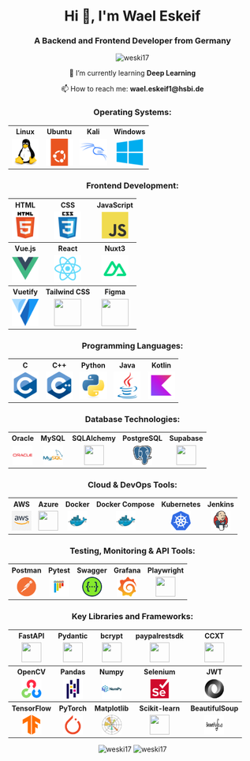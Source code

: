 <h1 align="center">Hi 👋, I'm Wael Eskeif</h1>
<h3 align="center">A Backend and Frontend Developer from Germany</h3>

<p align="center">
  <img src="https://komarev.com/ghpvc/?username=weski17&label=Profile%20views&color=0e75b6&style=flat" alt="weski17" />
</p>

<p align="center">🌱 I’m currently learning <strong>Deep Learning</strong></p>

<p align="center">📫 How to reach me: <strong>wael.eskeif1@hsbi.de</strong></p>

<h3 align="center">Operating Systems:</h3>
<table align="center">
  <tr>
    <th>Linux</th>
    <th>Ubuntu</th>
    <th>Kali</th>
    <th>Windows</th>
  </tr>
  <tr>
    <td align="center"><img src="https://github.com/devicons/devicon/blob/master/icons/linux/linux-original.svg" width="55" height="55"/></td>
    <td align="center"><img src="https://github.com/devicons/devicon/blob/master/icons/ubuntu/ubuntu-original.svg" width="55" height="55"/></td>
    <td align="center"><img src="https://github.com/canaleal/devicon/blob/new-icon-kali-linux/icons/kalilinux/kalilinux-original-wordmark.svg" width="55" height="55"/></td>
    <td align="center"><img src="https://raw.githubusercontent.com/devicons/devicon/master/icons/windows8/windows8-original.svg" width="55" height="55"/></td>
  </tr>
</table>

<h3 align="center">Frontend Development:</h3>
<table align="center">
  <tr>
    <th>HTML</th>
    <th>CSS</th>
    <th>JavaScript</th>
  </tr>
  <tr>
    <td align="center">
      <img src="https://raw.githubusercontent.com/devicons/devicon/master/icons/html5/html5-original-wordmark.svg" width="55" height="55"/>
    </td>
    <td align="center">
      <img src="https://raw.githubusercontent.com/devicons/devicon/master/icons/css3/css3-original-wordmark.svg" width="55" height="55"/>
    </td>
    <td align="center">
      <img src="https://raw.githubusercontent.com/devicons/devicon/master/icons/javascript/javascript-original.svg" width="55" height="55"/>
    </td>
  </tr>
  <tr>
    <th>Vue.js</th>
    <th>React</th>
    <th>Nuxt3</th>
  </tr>
  <tr>
    <td align="center">
      <img src="https://raw.githubusercontent.com/devicons/devicon/master/icons/vuejs/vuejs-original.svg" width="55" height="55"/>
    </td>
    <td align="center">
      <img src="https://raw.githubusercontent.com/devicons/devicon/master/icons/react/react-original.svg" width="55" height="55"/>
    </td>
    <td align="center">
      <img src="icons/nuxt.svg" width="55" height="55"/>
    </td>
  </tr>
  <tr>
    <th>Vuetify</th>
    <th>Tailwind CSS</th>
    <th>Figma</th>
  </tr>
  <tr>
    <td align="center">
      <img src="icons/vuetify.png" width="55" height="55"/>
    </td>
    <td align="center">
      <img src="https://www.vectorlogo.zone/logos/tailwindcss/tailwindcss-icon.svg" width="55" height="55"/>
    </td>
    <td align="center">
      <img src="https://www.vectorlogo.zone/logos/figma/figma-icon.svg" width="55" height="55"/>
    </td>
  </tr>
</table>


<h3 align="center">Programming Languages:</h3>
<table align="center">
  <tr>
    <th>C</th>
    <th>C++</th>
    <th>Python</th>
    <th>Java</th>
    <th>Kotlin</th>
  </tr>
  <tr>
    <td align="center"><img src="https://raw.githubusercontent.com/devicons/devicon/master/icons/c/c-original.svg" width="55" height="55"/></td>
    <td align="center"><img src="https://raw.githubusercontent.com/devicons/devicon/master/icons/cplusplus/cplusplus-original.svg" width="55" height="55"/></td>
    <td align="center"><img src="https://raw.githubusercontent.com/devicons/devicon/master/icons/python/python-original.svg" width="55" height="55"/></td>
    <td align="center"><img src="https://raw.githubusercontent.com/devicons/devicon/master/icons/java/java-original.svg" width="55" height="55"/></td>
    <td align="center"><img src="https://raw.githubusercontent.com/devicons/devicon/master/icons/kotlin/kotlin-original.svg" width="55" height="55"/></td>
  </tr>
</table>

<h3 align="center">Database Technologies:</h3>
<table align="center">
  <tr>
    <th>Oracle</th>
    <th>MySQL</th>
    <th>SQLAlchemy</th>
    <th>PostgreSQL</th>
    <th>Supabase</th>
  </tr>
  <tr>
    <td align="center"><img src="https://raw.githubusercontent.com/devicons/devicon/master/icons/oracle/oracle-original.svg" width="40" height="40"/></td>
    <td align="center"><img src="https://raw.githubusercontent.com/devicons/devicon/master/icons/mysql/mysql-original-wordmark.svg" width="40" height="40"/></td>
    <td align="center"><img src="https://www.sqlalchemy.org/img/sqla_logo.png" width="40" height="40"/></td>
    <td align="center"><img src="https://raw.githubusercontent.com/devicons/devicon/master/icons/postgresql/postgresql-original.svg" width="40" height="40"/></td>
    <td align="center"><img src="https://www.vectorlogo.zone/logos/supabase/supabase-icon.svg" width="40" height="40"/></td>
  </tr>
</table>

<h3 align="center">Cloud & DevOps Tools:</h3>
<table align="center">
  <tr>
    <th>AWS</th>
    <th>Azure</th>
    <th>Docker</th>
    <th>Docker Compose</th>
    <th>Kubernetes</th>
    <th>Jenkins</th>
  </tr>
  <tr>
    <td align="center"><img src="icons\amazon-web-services.webp" width="40" height="40"/></td>
    <td align="center"><img src="https://cdn.jsdelivr.net/gh/devicons/devicon/icons/azure/azure-original.svg" width="40" height="40"/></td>
    <td align="center"><img src="https://raw.githubusercontent.com/devicons/devicon/master/icons/docker/docker-original.svg" width="40" height="40"/></td>
    <td align="center"><img src="https://raw.githubusercontent.com/devicons/devicon/master/icons/docker/docker-original.svg" width="40" height="40"/></td>
    <td align="center"><img src="https://raw.githubusercontent.com/devicons/devicon/master/icons/kubernetes/kubernetes-plain.svg" width="40" height="40"/></td>
    <td align="center"><img src="https://raw.githubusercontent.com/devicons/devicon/master/icons/jenkins/jenkins-original.svg" width="40" height="40"/></td>
  </tr>
</table>

<h3 align="center">Testing, Monitoring & API Tools:</h3>
<table align="center">
  <tr>
    <th>Postman</th>
    <th>Pytest</th>
    <th>Swagger</th>
    <th>Grafana</th>
    <th>Playwright</th>
  </tr>
  <tr>
    <td align="center"><img src="https://raw.githubusercontent.com/devicons/devicon/master/icons/postman/postman-original.svg" width="40" height="40"/></td>
    <td align="center"><img src="https://raw.githubusercontent.com/devicons/devicon/master/icons/pytest/pytest-original.svg" width="40" height="40"/></td>
    <td align="center"><img src="https://raw.githubusercontent.com/devicons/devicon/master/icons/swagger/swagger-original.svg" width="40" height="40"/></td>
    <td align="center"><img src="https://raw.githubusercontent.com/devicons/devicon/master/icons/grafana/grafana-original.svg" width="40" height="40"/></td>
    <td align="center"><img src="https://playwright.dev/img/playwright-logo.svg" width="40" height="40"/></td>
  </tr>
</table>

<h3 align="center">Key Libraries and Frameworks:</h3>
<table align="center">
  <tr>
    <th>FastAPI</th>
    <th>Pydantic</th>
    <th>bcrypt</th>
    <th>paypalrestsdk</th>
    <th>CCXT</th>
  </tr>
  <tr>
    <td align="center"><img src="https://fastapi.tiangolo.com/img/logo-margin/logo-teal.png" width="40" height="40"/></td>
    <td align="center"><img src="https://icons.iconarchive.com/icons/papirus-team/papirus-apps/512/python-icon.png" width="40" height="40"/></td>
    <td align="center"><img src="https://cdn-icons-png.flaticon.com/512/3064/3064197.png" width="40" height="40"/></td>
    <td align="center"><img src="https://www.paypalobjects.com/webstatic/icon/pp258.png" width="40" height="40"/></td>
    <td align="center"><img src="https://cdn-icons-png.flaticon.com/512/825/825540.png" width="40" height="40"/></td>
  </tr>
  <tr>
    <th>OpenCV</th>
    <th>Pandas</th>
    <th>Numpy</th>
    <th>Selenium</th>
    <th>JWT</th>
  </tr>
  <tr>
    <td align="center"><img src="https://github.com/devicons/devicon/blob/master/icons/opencv/opencv-original.svg" width="40" height="40"/></td>
    <td align="center"><img src="https://github.com/devicons/devicon/blob/master/icons/pandas/pandas-original.svg" width="40" height="40"/></td>
    <td align="center"><img src="https://github.com/devicons/devicon/blob/master/icons/numpy/numpy-original-wordmark.svg" width="40" height="40"/></td>
    <td align="center"><img src="https://github.com/devicons/devicon/blob/master/icons/selenium/selenium-original.svg" width="40" height="40"/></td>
    <td align="center"><img src="https://github.com/devicons/devicon/blob/master/icons/json/json-original.svg" width="40" height="40"/></td>
  </tr>
  <tr>
    <th>TensorFlow</th>
    <th>PyTorch</th>
    <th>Matplotlib</th>
    <th>Scikit-learn</th>
    <th>BeautifulSoup</th>
  </tr>
  <tr>
    <td align="center"><img src="https://raw.githubusercontent.com/devicons/devicon/master/icons/tensorflow/tensorflow-original.svg" width="40" height="40"/></td>
    <td align="center"><img src="https://raw.githubusercontent.com/devicons/devicon/master/icons/pytorch/pytorch-original.svg" width="40" height="40"/></td>
    <td align="center"><img src="icons\Matplotlib_icon.svg.png" width="40" height="40"/></td>
    <td align="center"><img src="https://upload.wikimedia.org/wikipedia/commons/0/05/Scikit_learn_logo_small.svg" width="40" height="40"/></td>
    <td align="center"><img src="icons\beautifulsoup.svg" width="40" height="40"/></td>
  </tr>
</table>

<div align="center">
  <img src="https://github-readme-stats.vercel.app/api/top-langs?username=weski17&show_icons=true&locale=en&layout=compact" alt="weski17" />
  <img src="https://github-readme-stats.vercel.app/api?username=weski17&show_icons=true&locale=en" alt="weski17" />

</div>
